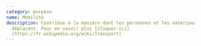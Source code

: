 ```yaml
---
category: purpose
name: Mobilité
description: Contribue à la manière dont les personnes et les matériaux se
  déplacent. Pour en savoir plus [cliquez-ici]
  (https://fr.wikipedia.org/wiki/Transport)
---
```

